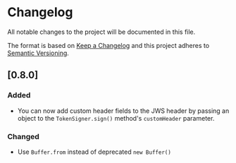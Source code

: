 # Changelog
All notable changes to the project will be documented in this file.

The format is based on [Keep a Changelog](https://keepachangelog.com/en/1.0.0/)
and this project adheres to [Semantic Versioning](https://semver.org/spec/v2.0.0.html).

## [0.8.0]

### Added
- You can now add custom header fields to the JWS header by passing
  an object to the `TokenSigner.sign()` method's `customHeader` parameter.

### Changed
- Use `Buffer.from` instead of deprecated `new Buffer()`
